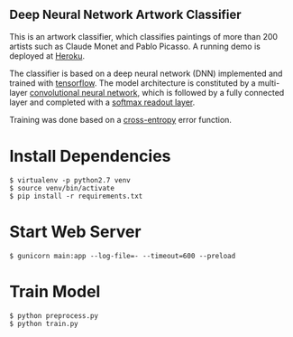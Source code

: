 Deep Neural Network Artwork Classifier
--------------------------------------

This is an artwork classifier, which classifies paintings of more than 200 artists such as Claude Monet and Pablo Picasso.
A running demo is deployed at [Heroku](http://art-dnn.herokuapp.com).

The classifier is based on a deep neural network (DNN) implemented and trained with [tensorflow](https://www.tensorflow.org).
The model architecture is constituted by a multi-layer [convolutional neural network](https://en.wikipedia.org/wiki/Convolutional_neural_network),
which is followed by a fully connected layer and completed with a [softmax readout layer](https://en.wikipedia.org/wiki/Softmax_function).

Training was done based on a [cross-entropy](https://en.wikipedia.org/wiki/Cross_entropy) error function.


Install Dependencies
====================

```
$ virtualenv -p python2.7 venv
$ source venv/bin/activate
$ pip install -r requirements.txt
```


Start Web Server
================

```
$ gunicorn main:app --log-file=- --timeout=600 --preload
```


Train Model
===========

```
$ python preprocess.py
$ python train.py
```
